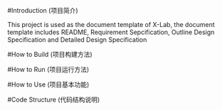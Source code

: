 #Introduction (项目简介)

This project is used as the document template of X-Lab, the document template includes README, Requirement Sepcification, Outline Design Specification and Detailed Design Specification

#How to Build (项目构建方法)

#How to Run (项目运行方法)

#How to Use (项目基本功能)

#Code Structure (代码结构说明)